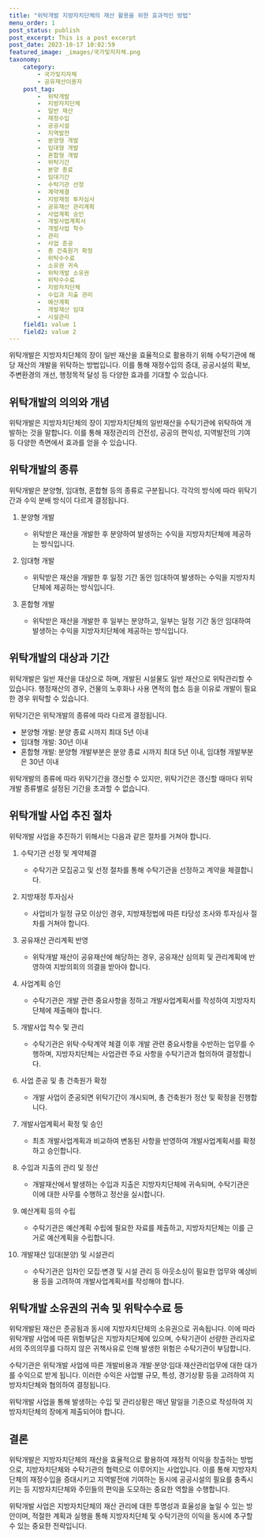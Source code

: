 ```yaml
---
title: "위탁개발 지방자치단체의 재산 활용을 위한 효과적인 방법"
menu_order: 1
post_status: publish
post_excerpt: This is a post excerpt
post_date: 2023-10-17 10:02:59
featured_image: _images/국가및지자체.png
taxonomy:
    category:
        - 국가및지자체
        - 공유재산이용자
    post_tag:
        -  위탁개발
        -  지방자치단체
        -  일반 재산
        -  재정수입
        -  공공시설
        -  지역발전
        -  분양형 개발
        -  임대형 개발
        -  혼합형 개발
        -  위탁기간
        -  분양 종료
        -  임대기간
        -  수탁기관 선정
        -  계약체결
        -  지방재정 투자심사
        -  공유재산 관리계획
        -  사업계획 승인
        -  개발사업계획서
        -  개발사업 착수
        -  관리
        -  사업 준공
        -  총 건축원가 확정
        -  위탁수수료
        -  소유권 귀속
        -  위탁개발 소유권
        -  위탁수수료
        -  지방자치단체
        -  수입과 지출 관리
        -  예산계획
        -  개발재산 임대
        -  시설관리
    field1: value 1
    field2: value 2
---
```



위탁개발은 지방자치단체의 장이 일반 재산을 효율적으로 활용하기 위해 수탁기관에 해당 재산의 개발을 위탁하는 방법입니다. 이를 통해 재정수입의 증대, 공공시설의 확보, 주변환경의 개선, 행정목적 달성 등 다양한 효과를 기대할 수 있습니다.

## 위탁개발의 의의와 개념

위탁개발은 지방자치단체의 장이 지방자치단체의 일반재산을 수탁기관에 위탁하여 개발하는 것을 말합니다. 이를 통해 재정관리의 건전성, 공공의 편익성, 지역발전의 기여 등 다양한 측면에서 효과를 얻을 수 있습니다.

## 위탁개발의 종류

위탁개발은 분양형, 임대형, 혼합형 등의 종류로 구분됩니다. 각각의 방식에 따라 위탁기간과 수익 분배 방식이 다르게 결정됩니다.

1. 분양형 개발
   - 위탁받은 재산을 개발한 후 분양하여 발생하는 수익을 지방자치단체에 제공하는 방식입니다.

2. 임대형 개발
   - 위탁받은 재산을 개발한 후 일정 기간 동안 임대하여 발생하는 수익을 지방자치단체에 제공하는 방식입니다.

3. 혼합형 개발
   - 위탁받은 재산을 개발한 후 일부는 분양하고, 일부는 일정 기간 동안 임대하여 발생하는 수익을 지방자치단체에 제공하는 방식입니다.

## 위탁개발의 대상과 기간

위탁개발은 일반 재산을 대상으로 하며, 개발된 시설물도 일반 재산으로 위탁관리할 수 있습니다. 행정재산의 경우, 건물의 노후화나 사용 면적의 협소 등을 이유로 개발이 필요한 경우 위탁할 수 있습니다.

위탁기간은 위탁개발의 종류에 따라 다르게 결정됩니다.

- 분양형 개발: 분양 종료 시까지 최대 5년 이내
- 임대형 개발: 30년 이내
- 혼합형 개발: 분양형 개발부분은 분양 종료 시까지 최대 5년 이내, 임대형 개발부분은 30년 이내

위탁개발의 종류에 따라 위탁기간을 갱신할 수 있지만, 위탁기간은 갱신할 때마다 위탁개발 종류별로 설정된 기간을 초과할 수 없습니다.

## 위탁개발 사업 추진 절차

위탁개발 사업을 추진하기 위해서는 다음과 같은 절차를 거쳐야 합니다.

1. 수탁기관 선정 및 계약체결
   - 수탁기관 모집공고 및 선정 절차를 통해 수탁기관을 선정하고 계약을 체결합니다.

2. 지방재정 투자심사
   - 사업비가 일정 규모 이상인 경우, 지방재정법에 따른 타당성 조사와 투자심사 절차를 거쳐야 합니다.

3. 공유재산 관리계획 반영
   - 위탁개발 재산이 공유재산에 해당하는 경우, 공유재산 심의회 및 관리계획에 반영하여 지방의회의 의결을 받아야 합니다.

4. 사업계획 승인
   - 수탁기관은 개발 관련 중요사항을 정하고 개발사업계획서를 작성하여 지방자치단체에 제출해야 합니다.

5. 개발사업 착수 및 관리
   - 수탁기관은 위탁·수탁계약 체결 이후 개발 관련 중요사항을 수반하는 업무를 수행하며, 지방자치단체는 사업관련 주요 사항을 수탁기관과 협의하여 결정합니다.

6. 사업 준공 및 총 건축원가 확정
   - 개발 사업이 준공되면 위탁기간이 개시되며, 총 건축원가 정산 및 확정을 진행합니다.

7. 개발사업계획서 확정 및 승인
   - 최초 개발사업계획과 비교하여 변동된 사항을 반영하여 개발사업계획서를 확정하고 승인합니다.

8. 수입과 지출의 관리 및 정산
   - 개발재산에서 발생하는 수입과 지출은 지방자치단체에 귀속되며, 수탁기관은 이에 대한 사무를 수행하고 정산을 실시합니다.

9. 예산계획 등의 수립
   - 수탁기관은 예산계획 수립에 필요한 자료를 제출하고, 지방자치단체는 이를 근거로 예산계획을 수립합니다.

10. 개발재산 임대(분양) 및 시설관리
    - 수탁기관은 임차인 모집·변경 및 시설 관리 등 아웃소싱이 필요한 업무와 예상비용 등을 고려하여 개발사업계획서를 작성해야 합니다.

## 위탁개발 소유권의 귀속 및 위탁수수료 등

위탁개발된 재산은 준공됨과 동시에 지방자치단체의 소유권으로 귀속됩니다. 이에 따라 위탁개발 사업에 따른 위험부담은 지방자치단체에 있으며, 수탁기관이 선량한 관리자로서의 주의의무를 다하지 않은 귀책사유로 인해 발생한 위험은 수탁기관이 부담합니다.

수탁기관은 위탁개발 사업에 따른 개발비용과 개발·분양·임대·재산관리업무에 대한 대가를 수익으로 받게 됩니다. 이러한 수익은 사업별 규모, 특성, 경기상황 등을 고려하여 지방자치단체와 협의하여 결정됩니다.

위탁개발 사업을 통해 발생하는 수입 및 관리상황은 매년 말일을 기준으로 작성하여 지방자치단체의 장에게 제출되어야 합니다.

## 결론

위탁개발은 지방자치단체의 재산을 효율적으로 활용하여 재정적 이익을 창출하는 방법으로, 지방자치단체와 수탁기관의 협력으로 이루어지는 사업입니다. 이를 통해 지방자치단체의 재정수입을 증대시키고 지역발전에 기여하는 동시에 공공시설의 필요를 충족시키는 등 지방자치단체와 주민들의 편익을 도모하는 중요한 역할을 수행합니다.

위탁개발 사업은 지방자치단체의 재산 관리에 대한 투명성과 효율성을 높일 수 있는 방안이며, 적절한 계획과 실행을 통해 지방자치단체 및 수탁기관의 이익을 동시에 추구할 수 있는 중요한 전략입니다.
